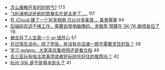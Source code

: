 - [怎么缓解开车时的怒气?](https://www.v2ex.com/t/768549) 173
- [飞利浦电动牙刷的质量实在是太差了.....](https://www.v2ex.com/t/768539) 117
- [在 iCloud 建了一个共享相册 可以分享美景 ，美食等等](https://www.v2ex.com/t/768780) 94
- [后端码农迫于换工作，需要自带电脑撸码，求推荐,预算在 5K-7K,麻烦各位了](https://www.v2ex.com/t/768560) 78
- [被合并了人生第一个 pr,很开心](https://www.v2ex.com/t/768587) 57
- [在日常生活中，除了早饭，有没有办法凑一顿不需要烹饪的饭？](https://www.v2ex.com/t/768721) 56
- [学习 golang，大家喜欢看视频还是看文档](https://www.v2ex.com/t/768566) 49
- [去三亚玩有啥注意事项或者好玩好吃好住的推荐吗？](https://www.v2ex.com/t/768685) 42
- [杭州 30k 是不是基本到头了](https://www.v2ex.com/t/768569) 41